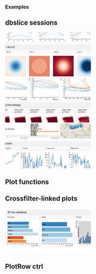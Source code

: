 ### Examples

## **dbslice** sessions

<a href="http://dbslice.org/demos/testbox"> <img src="img/testboxSession.png" width="280"></a> 
<a href="http://dbslice.org/demos/comp3stg"> <img src="img/compSession.png" width="280"></a> 
<a href="http://dbslice.org/demos/ukrivers"> <img src="img/ukRiversSession.png" width="280"></a> 


## Plot functions

## Crossfilter-linked plots

<a href="http://bl.ocks.org/grahampullan/8569646fadc2fb74026e22b04539f339"> <img src="img/3cfplots.png" width="280"></a> 

## PlotRow ctrl
